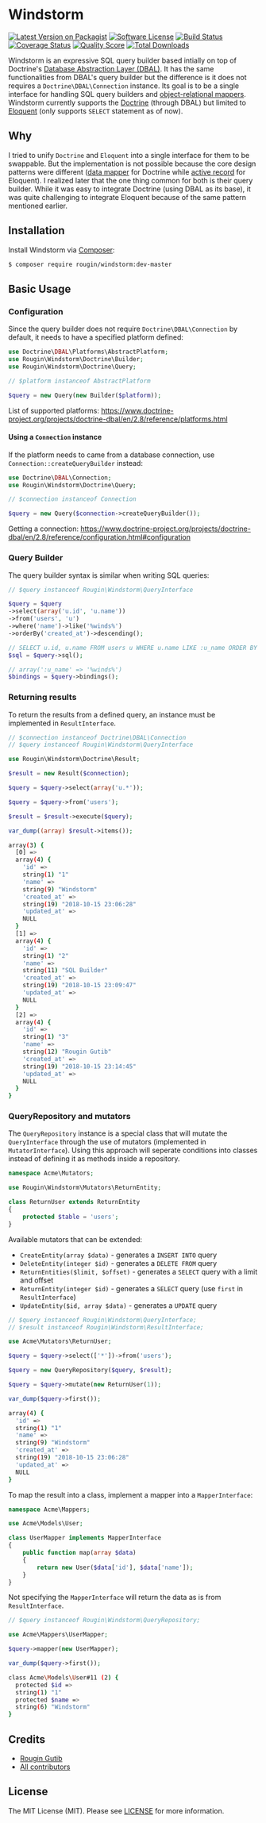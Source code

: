 # Windstorm

[![Latest Version on Packagist][ico-version]][link-packagist]
[![Software License][ico-license]][link-license]
[![Build Status][ico-travis]][link-travis]
[![Coverage Status][ico-scrutinizer]][link-scrutinizer]
[![Quality Score][ico-code-quality]][link-code-quality]
[![Total Downloads][ico-downloads]][link-downloads]

Windstorm is an expressive SQL query builder based intially on top of Doctrine's [Database Abstraction Layer (DBAL)](https://www.doctrine-project.org/projects/dbal.html). It has the same functionalities from DBAL's query builder but the difference is it does not requires a `Doctrine\DBAL\Connection` instance. Its goal is to be a single interface for handling SQL query builders and [object-relational mappers](https://en.wikipedia.org/wiki/Object-relational_mapping). Windstorm currently supports the [Doctrine](https://www.doctrine-project.org/projects/orm.html) (through DBAL) but limited to [Eloquent](https://laravel.com/docs/5.7/eloquent) (only supports `SELECT` statement as of now).

## Why

I tried to unify `Doctrine` and `Eloquent` into a single interface for them to be swappable. But the implementation is not possible because the core design patterns were different ([data mapper](https://en.wikipedia.org/wiki/Data_mapper_pattern) for Doctrine while [active record](https://en.wikipedia.org/wiki/Active_record_pattern) for Eloquent). I realized later that the one thing common for both is their query builder. While it was easy to integrate Doctrine (using DBAL as its base), it was quite challenging to integrate Eloquent because of the same pattern mentioned earlier.

## Installation

Install Windstorm via [Composer](https://getcomposer.org):

``` bash
$ composer require rougin/windstorm:dev-master
```

## Basic Usage

### Configuration

Since the query builder does not require `Doctrine\DBAL\Connection` by default, it needs to have a specified platform defined:

``` php
use Doctrine\DBAL\Platforms\AbstractPlatform;
use Rougin\Windstorm\Doctrine\Builder;
use Rougin\Windstorm\Doctrine\Query;

// $platform instanceof AbstractPlatform

$query = new Query(new Builder($platform));
```

List of supported platforms: https://www.doctrine-project.org/projects/doctrine-dbal/en/2.8/reference/platforms.html

#### Using a `Connection` instance

If the platform needs to came from a database connection, use `Connection::createQueryBuilder` instead:

``` php
use Doctrine\DBAL\Connection;
use Rougin\Windstorm\Doctrine\Query;

// $connection instanceof Connection

$query = new Query($connection->createQueryBuilder());
```

Getting a connection: https://www.doctrine-project.org/projects/doctrine-dbal/en/2.8/reference/configuration.html#configuration

### Query Builder

The query builder syntax is similar when writing SQL queries:

``` php
// $query instanceof Rougin\Windstorm\QueryInterface

$query = $query
->select(array('u.id', 'u.name'))
->from('users', 'u')
->where('name')->like('%winds%')
->orderBy('created_at')->descending();

// SELECT u.id, u.name FROM users u WHERE u.name LIKE :u_name ORDER BY u.created_at DESC
$sql = $query->sql();

// array(':u_name' => '%winds%')
$bindings = $query->bindings();
```

### Returning results

To return the results from a defined query, an instance must be implemented in `ResultInterface`.

``` php
// $connection instanceof Doctrine\DBAL\Connection
// $query instanceof Rougin\Windstorm\QueryInterface

use Rougin\Windstorm\Doctrine\Result;

$result = new Result($connection);

$query = $query->select(array('u.*'));

$query = $query->from('users');

$result = $result->execute($query);

var_dump((array) $result->items());
```

``` bash
array(3) {
  [0] =>
  array(4) {
    'id' =>
    string(1) "1"
    'name' =>
    string(9) "Windstorm"
    'created_at' =>
    string(19) "2018-10-15 23:06:28"
    'updated_at' =>
    NULL
  }
  [1] =>
  array(4) {
    'id' =>
    string(1) "2"
    'name' =>
    string(11) "SQL Builder"
    'created_at' =>
    string(19) "2018-10-15 23:09:47"
    'updated_at' =>
    NULL
  }
  [2] =>
  array(4) {
    'id' =>
    string(1) "3"
    'name' =>
    string(12) "Rougin Gutib"
    'created_at' =>
    string(19) "2018-10-15 23:14:45"
    'updated_at' =>
    NULL
  }
}
```

### QueryRepository and mutators

The `QueryRepository` instance is a special class that will mutate the `QueryInterface` through the use of mutators (implemented in `MutatorInterface`). Using this approach will seperate conditions into classes instead of defining it as methods inside a repository.

``` php
namespace Acme\Mutators;

use Rougin\Windstorm\Mutators\ReturnEntity;

class ReturnUser extends ReturnEntity
{
    protected $table = 'users';
}
```

Available mutators that can be extended:

* `CreateEntity(array $data)` - generates a `INSERT INTO` query
* `DeleteEntity(integer $id)` - generates a `DELETE FROM` query
* `ReturnEntities($limit, $offset)` - generates a `SELECT` query with a limit and offset
* `ReturnEntity(integer $id)` - generates a `SELECT` query (use `first` in `ResultInterface`)
* `UpdateEntity($id, array $data)` - generates a `UPDATE` query

``` php
// $query instanceof Rougin\Windstorm\QueryInterface;
// $result instanceof Rougin\Windstorm\ResultInterface;

use Acme\Mutators\ReturnUser;

$query = $query->select(['*'])->from('users');

$query = new QueryRepository($query, $result);

$query = $query->mutate(new ReturnUser(1));

var_dump($query->first());
```

``` bash
array(4) {
  'id' =>
  string(1) "1"
  'name' =>
  string(9) "Windstorm"
  'created_at' =>
  string(19) "2018-10-15 23:06:28"
  'updated_at' =>
  NULL
}
```

To map the result into a class, implement a mapper into a `MapperInterface`:

``` php
namespace Acme\Mappers;

use Acme\Models\User;

class UserMapper implements MapperInterface
{
    public function map(array $data)
    {
        return new User($data['id'], $data['name']);
    }
}
```

Not specifying the `MapperInterface` will return the data as is from `ResultInterface`.

``` php
// $query instanceof Rougin\Windstorm\QueryRepository;

use Acme\Mappers\UserMapper;

$query->mapper(new UserMapper);

var_dump($query->first());
```

``` bash
class Acme\Models\User#11 (2) {
  protected $id =>
  string(1) "1"
  protected $name =>
  string(6) "Windstorm"
}
```

## Credits

- [Rougin Gutib][link-author]
- [All contributors][link-contributors]

## License

The MIT License (MIT). Please see [LICENSE][link-license] for more information.

[ico-version]: https://img.shields.io/packagist/v/rougin/windstorm.svg?style=flat-square
[ico-license]: https://img.shields.io/badge/license-MIT-brightgreen.svg?style=flat-square
[ico-travis]: https://img.shields.io/travis/rougin/windstorm/master.svg?style=flat-square
[ico-scrutinizer]: https://img.shields.io/scrutinizer/coverage/g/rougin/windstorm.svg?style=flat-square
[ico-code-quality]: https://img.shields.io/scrutinizer/g/rougin/windstorm.svg?style=flat-square
[ico-downloads]: https://img.shields.io/packagist/dt/rougin/windstorm.svg?style=flat-square

[link-author]: https://rougin.github.io
[link-changelog]: https://github.com/rougin/windstorm/blob/master/CHANGELOG.md
[link-code-quality]: https://scrutinizer-ci.com/g/rougin/windstorm
[link-contributors]: https://github.com/rougin/windstorm/contributors
[link-downloads]: https://packagist.org/packages/rougin/windstorm
[link-license]: https://github.com/rougin/windstorm/blob/master/LICENSE.md
[link-packagist]: https://packagist.org/packages/rougin/windstorm
[link-scrutinizer]: https://scrutinizer-ci.com/g/rougin/windstorm/code-structure
[link-travis]: https://travis-ci.org/rougin/windstorm
